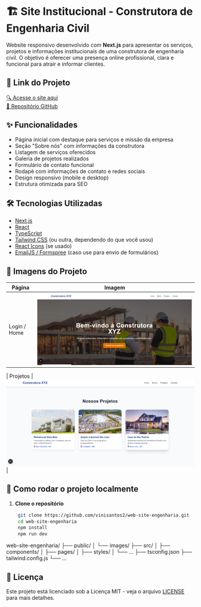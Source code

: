 # 🏗️ Site Institucional - Construtora de Engenharia Civil

Website responsivo desenvolvido com **Next.js** para apresentar os serviços, projetos e informações institucionais de uma construtora de engenharia civil. O objetivo é oferecer uma presença online profissional, clara e funcional para atrair e informar clientes.

## 🔗 Link do Projeto

[🔍 Acesse o site aqui](https://web-site-engenharia.vercel.app/)  
[📁 Repositório GitHub](https://github.com/vinisantos2/web-site-engenharia)

## ✨ Funcionalidades

- Página inicial com destaque para serviços e missão da empresa
- Seção "Sobre nós" com informações da construtora
- Listagem de serviços oferecidos
- Galeria de projetos realizados
- Formulário de contato funcional
- Rodapé com informações de contato e redes sociais
- Design responsivo (mobile e desktop)
- Estrutura otimizada para SEO

## 🛠️ Tecnologias Utilizadas

- [Next.js](https://nextjs.org/)
- [React](https://reactjs.org/)
- [TypeScript](https://www.typescriptlang.org/)
- [Tailwind CSS](https://tailwindcss.com/) (ou outra, dependendo do que você usou)
- [React Icons](https://react-icons.github.io/react-icons/) (se usado)
- [EmailJS / Formspree](https://formspree.io/) (caso use para envio de formulários)

## 📸 Imagens do Projeto

| Página | Imagem |
|--------|--------|
| Login / Home | ![Home](./public/images/web-site-engenharia/home.png) |

| Projetos | ![Projetos](./public/images/web-site-engenharia/projetos.png) |


## 🚀 Como rodar o projeto localmente

1. **Clone o repositório**
   ```bash
    git clone https://github.com/vinisantos2/web-site-engenharia.git
    cd web-site-engenharia
    npm install
    npm run dev
web-site-engenharia/
├── public/
│   └── images/
├── src/
│   ├── components/
│   ├── pages/
│   ├── styles/
│   └── ...
├── tsconfig.json
├── tailwind.config.js
└── ...

## 📄 Licença

Este projeto está licenciado sob a Licença MIT - veja o arquivo [LICENSE](LICENSE) para mais detalhes.

